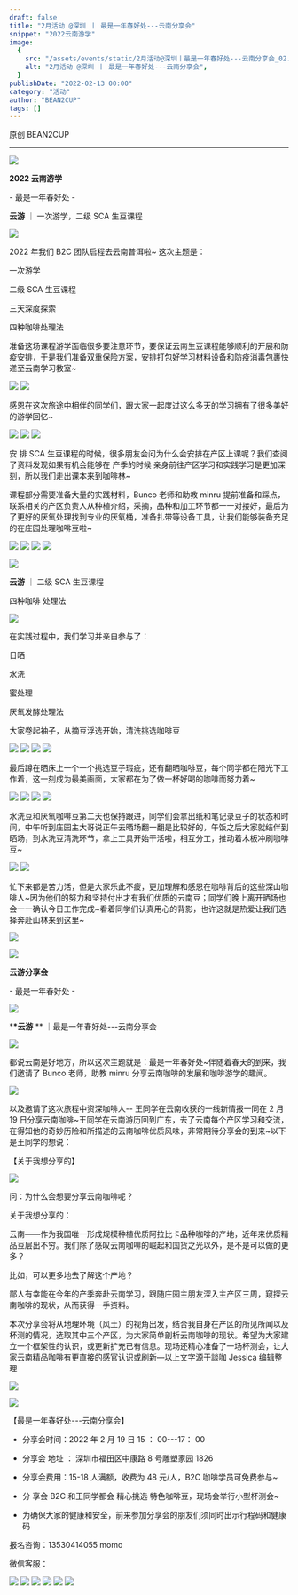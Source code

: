 ```yaml
---
draft: false
title: "2月活动 @深圳 丨 最是一年春好处---云南分享会"
snippet: "2022云南游学"
image:
  {
    src: "/assets/events/static/2月活动@深圳丨最是一年春好处---云南分享会_02.jpeg",
    alt: "2月活动 @深圳 丨 最是一年春好处---云南分享会",
  }
publishDate: "2022-02-13 00:00"
category: "活动"
author: "BEAN2CUP"
tags: []
---
```


<!-- # 2 月活动 @深圳 丨 最是一年春好处---云南分享会 -->

原创 BEAN2CUP

---

![](./static/2月活动@深圳丨最是一年春好处---云南分享会_01.png)

**2022 云南游学**

\- 最是一年春好处 -

**云游** ｜ 一次游学，二级 SCA 生豆课程

![](./static/2月活动@深圳丨最是一年春好处---云南分享会_02.jpeg)

2022 年我们 B2C 团队启程去云南普洱啦~ 这次主题是：

一次游学

二级 SCA 生豆课程

三天深度探索

四种咖啡处理法

准备这场课程游学面临很多要注意环节，要保证云南生豆课程能够顺利的开展和防疫安排，于是我们准备双重保险方案，安排打包好学习材料设备和防疫消毒包裹快递至云南学习教室~

![](./static/2月活动@深圳丨最是一年春好处---云南分享会_03.jpeg)
![](./static/2月活动@深圳丨最是一年春好处---云南分享会_04.jpeg)

感恩在这次旅途中相伴的同学们，跟大家一起度过这么多天的学习拥有了很多美好的游学回忆~

![](./static/2月活动@深圳丨最是一年春好处---云南分享会_05.jpeg)
![](./static/2月活动@深圳丨最是一年春好处---云南分享会_06.jpeg)
![](./static/2月活动@深圳丨最是一年春好处---云南分享会_07.jpeg)

安 排 SCA 生豆课程的时候，很多朋友会问为什么会安排在产区上课呢？我们查阅了资料发现如果有机会能够在 产季的时候
亲身前往产区学习和实践学习是更加深刻，所以我们走出课本来到咖啡林~

课程部分需要准备大量的实践材料，Bunco 老师和助教 minru 提前准备和踩点，联系相关的产区负责人从种植介绍，采摘，品种和加工环节都一一对接好，最后为了更好的厌氧处理找到专业的厌氧桶，准备扎带等设备工具，让我们能够装备充足的在庄园处理咖啡豆啦~

![](./static/2月活动@深圳丨最是一年春好处---云南分享会_08.jpeg)
![](./static/2月活动@深圳丨最是一年春好处---云南分享会_09.jpeg)
![](./static/2月活动@深圳丨最是一年春好处---云南分享会_10.jpeg)
![](./static/2月活动@深圳丨最是一年春好处---云南分享会_11.jpeg)

![](./static/2月活动@深圳丨最是一年春好处---云南分享会_12.png)

**云游** ｜ 二级 SCA 生豆课程

四种咖啡 处理法

![](./static/2月活动@深圳丨最是一年春好处---云南分享会_13.jpeg)

在实践过程中，我们学习并亲自参与了：

日晒

水洗

蜜处理

厌氧发酵处理法

大家卷起袖子，从摘豆浮选开始，清洗挑选咖啡豆

![](./static/2月活动@深圳丨最是一年春好处---云南分享会_14.jpeg)
![](./static/2月活动@深圳丨最是一年春好处---云南分享会_15.jpeg)
![](./static/2月活动@深圳丨最是一年春好处---云南分享会_16.jpeg)
![](./static/2月活动@深圳丨最是一年春好处---云南分享会_17.jpeg)

最后蹲在晒床上一个一个挑选豆子瑕疵，还有翻晒咖啡豆，每个同学都在阳光下工作着，这一刻成为最美画面，大家都在为了做一杯好喝的咖啡而努力着~

![](./static/2月活动@深圳丨最是一年春好处---云南分享会_18.jpeg)
![](./static/2月活动@深圳丨最是一年春好处---云南分享会_19.jpeg)
![](./static/2月活动@深圳丨最是一年春好处---云南分享会_20.jpeg)
![](./static/2月活动@深圳丨最是一年春好处---云南分享会_21.jpeg)

水洗豆和厌氧咖啡豆第二天也保持跟进，同学们会拿出纸和笔记录豆子的状态和时间，中午听到庄园主大哥说正午去晒场翻一翻是比较好的，午饭之后大家就结伴到晒场，到水洗豆清洗环节，拿上工具开始干活啦，相互分工，推动着木板冲刷咖啡豆~

![](./static/2月活动@深圳丨最是一年春好处---云南分享会_22.jpeg)
![](./static/2月活动@深圳丨最是一年春好处---云南分享会_23.jpeg)

忙下来都是苦力活，但是大家乐此不疲，更加理解和感恩在咖啡背后的这些深山咖啡人~因为他们的努力和坚持付出才有我们优质的云南豆；同学们晚上离开晒场也会一一确认今日工作完成~看着同学们认真用心的背影，也许这就是热爱让我们选择奔赴山林来到这里~

![](./static/2月活动@深圳丨最是一年春好处---云南分享会_24.jpeg)

![](./static/2月活动@深圳丨最是一年春好处---云南分享会_01.png)

**云游分享会**

\- 最是一年春好处 -

![](./static/2月活动@深圳丨最是一年春好处---云南分享会_12.png)

\***\*云游** \*\* ｜最是一年春好处---云南分享会

![](./static/2月活动@深圳丨最是一年春好处---云南分享会_25.jpeg)

都说云南是好地方，所以这次主题就是：最是一年春好处~伴随着春天的到来，我们邀请了 Bunco 老师，助教 minru 分享云南咖啡的发展和咖啡游学的趣闻。

![](./static/2月活动@深圳丨最是一年春好处---云南分享会_26.jpeg)

以及邀请了这次旅程中资深咖啡人--
王同学在云南收获的一线新情报一同在 2 月 19 日分享云南咖啡~王同学在云南游历回到广东，去了云南每个产区学习和交流，在得知他的奇妙历险和所描述的云南咖啡优质风味，非常期待分享会的到来~以下是王同学的想说：

【关于我想分享的】

![](./static/2月活动@深圳丨最是一年春好处---云南分享会_27.jpeg)

问：为什么会想要分享云南咖啡呢？

关于我想分享的：

云南——作为我国唯一形成规模种植优质阿拉比卡品种咖啡的产地，近年来优质精品豆层出不穷。我们除了感叹云南咖啡的崛起和国货之光以外，是不是可以做的更多？

比如，可以更多地去了解这个产地？

鄙人有幸能在今年的产季奔赴云南学习，跟随庄园主朋友深入主产区三周，窥探云南咖啡的现状，从而获得一手资料。

本次分享会将从地理环境（风土）的视角出发，结合我自身在产区的所见所闻以及杯测的情况，选取其中三个产区，为大家简单剖析云南咖啡的现状。希望为大家建立一个框架性的认识，或更新扩充已有信息。现场还精心准备了一场杯测会，让大家云南精品咖啡有更直接的感官认识或刷新—以上文字源于談咖 Jessica 编辑整理

![](./static/2月活动@深圳丨最是一年春好处---云南分享会_28.jpeg)

![](./static/2月活动@深圳丨最是一年春好处---云南分享会_29.png)

【最是一年春好处---云南分享会】

- 分享会时间：2022 年 2 月 19 日 15 ： 00---17： 00

- 分享会 地址 ： 深圳市福田区中康路 8 号雕塑家园 1826

- 分享会费用：15-18 人满额，收费为 48 元/人，B2C 咖啡学员可免费参与~

- 分 享会 B2C 和王同学都会 精心挑选 特色咖啡豆，现场会举行小型杯测会~

- 为确保大家的健康和安全，前来参加分享会的朋友们须同时出示行程码和健康码

报名咨询：13530414055 momo

微信客服：

![](./static/2月活动@深圳丨最是一年春好处---云南分享会_30.jpeg)
![](./static/2月活动@深圳丨最是一年春好处---云南分享会_31.jpeg)
![](./static/2月活动@深圳丨最是一年春好处---云南分享会_32.jpeg)
![](./static/2月活动@深圳丨最是一年春好处---云南分享会_33.jpeg)
![](./static/2月活动@深圳丨最是一年春好处---云南分享会_34.jpeg)
![](./static/2月活动@深圳丨最是一年春好处---云南分享会_35.png)
